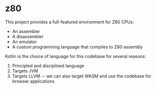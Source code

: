 # z80

This project provides a full-featured environment for Z80 CPUs:
- An assembler
- A disassembler
- An emulator
- A custom programming language that compiles to Z80 assembly

Kotlin is the choice of language for this codebase for several reasons:
1. Principled and disciplined language
2. Targets JVM
3. Targets LLVM -- we can also target WASM and use the codebase for browser applications
